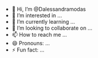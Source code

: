 - 👋 Hi, I’m @Dalessandramodas
- 👀 I’m interested in ...
- 🌱 I’m currently learning ...
- 💞️ I’m looking to collaborate on ...
- 📫 How to reach me ...
- 😄 Pronouns: ...
- ⚡ Fun fact: ...

<!---
Dalessandramodas/Dalessandramodas is a ✨ special ✨ repository because its `README.md` (this file) appears on your GitHub profile.
You can click the Preview link to take a look at your changes.
--->
